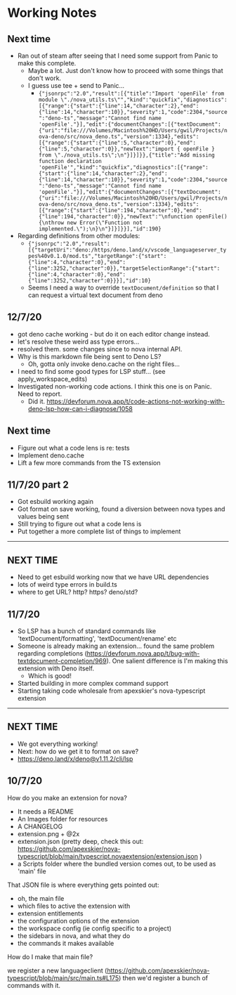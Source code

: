 # Working Notes

## Next time

- Ran out of steam after seeing that I need some support from Panic to make this complete.
  - Maybe a lot. Just don't know how to proceed with some things that don't work.
  - I guess use tee + send to Panic...
    - ```{"jsonrpc":"2.0","result":[{"title":"Import 'openFile' from module \"./nova_utils.ts\"","kind":"quickfix","diagnostics":[{"range":{"start":{"line":14,"character":2},"end":{"line":14,"character":10}},"severity":1,"code":2304,"source":"deno-ts","message":"Cannot find name 'openFile'."}],"edit":{"documentChanges":[{"textDocument":{"uri":"file:///Volumes/Macintosh%20HD/Users/gwil/Projects/nova-deno/src/nova_deno.ts","version":1334},"edits":[{"range":{"start":{"line":5,"character":0},"end":{"line":5,"character":0}},"newText":"import { openFile } from \"./nova_utils.ts\";\n"}]}]}},{"title":"Add missing function declaration 'openFile'","kind":"quickfix","diagnostics":[{"range":{"start":{"line":14,"character":2},"end":{"line":14,"character":10}},"severity":1,"code":2304,"source":"deno-ts","message":"Cannot find name 'openFile'."}],"edit":{"documentChanges":[{"textDocument":{"uri":"file:///Volumes/Macintosh%20HD/Users/gwil/Projects/nova-deno/src/nova_deno.ts","version":1334},"edits":[{"range":{"start":{"line":194,"character":0},"end":{"line":194,"character":0}},"newText":"\nfunction openFile() {\nthrow new Error(\"Function not implemented.\");\n}\n"}]}]}}],"id":190}```
- Regarding definitions from other modules: 
  - ```{"jsonrpc":"2.0","result":[{"targetUri":"deno:/https/deno.land/x/vscode_languageserver_types%40v0.1.0/mod.ts","targetRange":{"start":{"line":4,"character":0},"end":{"line":3252,"character":0}},"targetSelectionRange":{"start":{"line":4,"character":0},"end":{"line":3252,"character":0}}}],"id":10}```
  - Seems I need a way to override `textDocument/definition` so that I can request a virtual text document from deno

## 12/7/20

- got deno cache working - but do it on each editor change instead.
- let's resolve these weird ass type errors...
- resolved them. some changes since to nova internal API.
- Why is this markdown file being sent to Deno LS?
  - Oh, gotta only invoke deno.cache on the right files...
- I need to find some good types for LSP stuff... (see apply_workspace_edits)
- Investigated non-working code actions. I think this one is on Panic. Need to report.
  - Did it. https://devforum.nova.app/t/code-actions-not-working-with-deno-lsp-how-can-i-diagnose/1058

## Next time

- Figure out what a code lens is re: tests
- Implement deno.cache
- Lift a few more commands from the TS extension

## 11/7/20 part 2

- Got esbuild working again
- Got format on save working, found a diversion between nova types and values being sent
- Still trying to figure out what a code lens is
- Put together a more complete list of things to implement

---

## NEXT TIME

- Need to get esbuild working now that we have URL dependencies
- lots of weird type errors in build.ts
- where to get URL? http? https? deno/std?

## 11/7/20

- So LSP has a bunch of standard commands like 'textDocument/formatting', 'textDocument/rename' etc
- Someone is already making an extension... found the same problem regarding completions (https://devforum.nova.app/t/bug-with-textdocument-completion/969). One salient difference is I'm making this extension with Deno itself.
  - Which is good!
- Started building in more complex command support
- Starting taking code wholesale from apexskier's nova-typescript extension

---

## NEXT TIME

- We got everything working!
- Next: how do we get it to format on save?
- https://deno.land/x/deno@v1.11.2/cli/lsp

## 10/7/20

How do you make an extension for nova?

- It needs a README
- An Images folder for resources
- A CHANGELOG
- extension.png + @2x
- extension.json (pretty deep, check this out: https://github.com/apexskier/nova-typescript/blob/main/typescript.novaextension/extension.json
  )
- a Scripts folder where the bundled version comes out, to be used as 'main' file

That JSON file is where everything gets pointed out:

- oh, the main file
- which files to active the extension with
- extension entitlements
- the configuration options of the extension
- the workspace config (ie config specific to a project)
- the sidebars in nova, and what they do
- the commands it makes available

How do I make that main file?

we register a new languageclient (https://github.com/apexskier/nova-typescript/blob/main/src/main.ts#L175)
then we'd register a bunch of commands with it.
